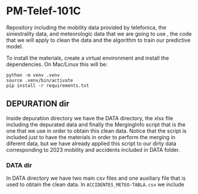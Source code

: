 # PM-Telef-101C
Repository including the mobility data provided by telefonica, the siniestrality data, and meteorologic data that we are going to use , the code that we will apply to clean the data and the algorithm to train our predictive model.

To install the materials, create a virtual environment and install the dependencies.
On Mac/Linux this will be:

    python -m venv .venv
    source .venv/bin/activate
    pip install -r requirements.txt

## DEPURATION dir
Inside depuration directory we have the DATA directory, the xlsx file including the depurated data and finally the MergingInfo script that is the one that we use in order to obtain this clean data. Notice that the script is included just to have the materials in order to perform  the merging in diferent data, but we have already applied this script to our dirty data corresponding to 2023 mobility and accidents included in DATA folder.



### DATA dir
In DATA directory we have two main csv files and one auxiliary file that is used to obtain the clean data. In `ACCIDENTES_METEO-TABLA.csv` we include
